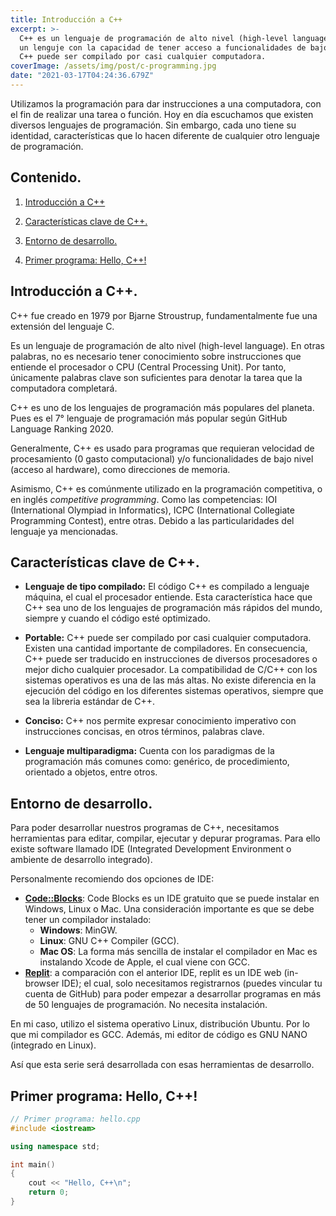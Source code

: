 ```yaml
---
title: Introducción a C++
excerpt: >-
  C++ es un lenguaje de programación de alto nivel (high-level language). C++ es
  un lenguje con la capacidad de tener acceso a funcionalidades de bajo nivel.
  C++ puede ser compilado por casi cualquier computadora. 
coverImage: /assets/img/post/c-programming.jpg
date: "2021-03-17T04:24:36.679Z"
---
```


Utilizamos la programación para dar instrucciones a una computadora, con el fin de realizar una tarea o función. Hoy en día escuchamos que existen diversos lenguajes de programación. Sin embargo, cada uno tiene su identidad, características que lo hacen diferente de cualquier otro lenguaje de programación.

## Contenido.

1. [Introducción a C++](#intro)

2. [Características clave de C++.](#key-feat)

3. [Entorno de desarrollo.](#dev-env)

4. [Primer programa: Hello, C++!](#hello-c)

<div id="intro"></div>

## Introducción a C++.

C++ fue creado en 1979 por Bjarne Stroustrup, fundamentalmente fue una extensión del lenguaje C.

Es un lenguaje de programación de alto nivel (high-level language). En otras palabras, no es necesario tener conocimiento sobre instrucciones que entiende el procesador o CPU (Central Processing Unit). Por tanto, únicamente palabras clave son suficientes para denotar la tarea que la computadora completará.

C++ es uno de los lenguajes de programación más populares del planeta. Pues es el 7° lenguaje de programación más popular según GitHub Language Ranking 2020.

Generalmente, C++ es usado para programas que requieran velocidad de procesamiento (0 gasto computacional) y/o funcionalidades de bajo nivel (acceso al hardware), como direcciones de memoria.

Asimismo, C++ es comúnmente utilizado en la programación competitiva, o en inglés _competitive programming_. Como las competencias: IOI (International Olympiad in Informatics), ICPC (International Collegiate Programming Contest), entre otras. Debido a las particularidades del lenguaje ya mencionadas.

<div id="key-feat"></div>

## Características clave de C++.

- **Lenguaje de tipo compilado:** El código C++ es compilado a lenguaje máquina, el cual el procesador entiende. Esta característica hace que C++ sea uno de los lenguajes de programación más rápidos del mundo, siempre y cuando el código esté optimizado.

- **Portable:** C++ puede ser compilado por casi cualquier computadora. Existen una cantidad importante de compiladores. En consecuencia, C++ puede ser traducido en instrucciones de diversos procesadores o mejor dicho cualquier procesador. La compatibilidad de C/C++ con los sistemas operativos es una de las más altas. No existe diferencia en la ejecución del código en los diferentes sistemas operativos, siempre que sea la libreria estándar de C++.

- **Conciso:** C++ nos permite expresar conocimiento imperativo con instrucciones concisas, en otros términos, palabras clave.

- **Lenguaje multiparadigma:** Cuenta con los paradigmas de la programación más comunes como: genérico, de procedimiento, orientado a objetos, entre otros.

<div id="dev-env"></div>

## Entorno de desarrollo.

Para poder desarrollar nuestros programas de C++, necesitamos herramientas para editar, compilar, ejecutar y depurar programas. Para ello existe software llamado IDE (Integrated Development Environment o ambiente de desarrollo integrado).

Personalmente recomiendo dos opciones de IDE:

- [**Code::Blocks**](https://www.codeblocks.org/): Code Blocks es un IDE gratuito que se puede instalar en Windows, Linux o Mac. Una consideración importante es que se debe tener un compilador instalado:
  - **Windows**: MinGW.
  - **Linux**: GNU C++ Compiler (GCC).
  - **Mac OS**: La forma más sencilla de instalar el compilador en Mac es instalando Xcode de Apple, el cual viene con GCC.
- [**Replit**](https://replit.com): a comparación con el anterior IDE, replit es un IDE web (in-browser IDE); el cual, solo necesitamos registrarnos (puedes vincular tu cuenta de GitHub) para poder empezar a desarrollar programas en más de 50 lenguajes de programación. No necesita instalación.

En mi caso, utilizo el sistema operativo Linux, distribución Ubuntu. Por lo que mi compilador es GCC. Además, mi editor de código es GNU NANO (integrado en Linux).

Así que esta serie será desarrollada con esas herramientas de desarrollo.

<div id="hello-c"></div>

## Primer programa: Hello, C++!

```cpp
// Primer programa: hello.cpp
#include <iostream>

using namespace std;

int main()
{
    cout << "Hello, C++\n";
    return 0;
}
```
